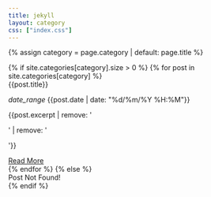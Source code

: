 ```yaml
---
title: jekyll
layout: category
css: ["index.css"]
---
```


{% assign category = page.category | default: page.title %}
<div class="row">
{% if site.categories[category].size > 0 %}
  {% for post in site.categories[category] %}
  <div class="col s12">
    <div class="card hoverable">
      <div class="card-content">
        <span id="post-title" class="card-title">{{post.title}}</span>
        <p id="post-date">
          <i class="material-icons">date_range</i>
          {{post.date | date: "%d/%m/%Y %H:%M"}}
        </p>
        <p id="post-content">{{post.excerpt | remove: '<p>' | remove: '</p>'}}</p>
      </div>
      <div class="card-action">
        <a href="{{post.url | prepend: site.baseurl}}">
          Read More
        </a>
      </div>
    </div>
  </div>
  {% endfor %}
{% else %}
<div class="col s12">
  <div class="card hoverable">
    <div class="card-content">
      <span id="post-title" class="card-title">Post Not Found!</span>
    </div>
  </div>
</div>
{% endif %}
</div>
